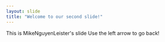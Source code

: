 ```yaml
---
layout: slide
title: "Welcome to our second slide!"
---
```

This is MikeNguyenLeister's slide
Use the left arrow to go back!
